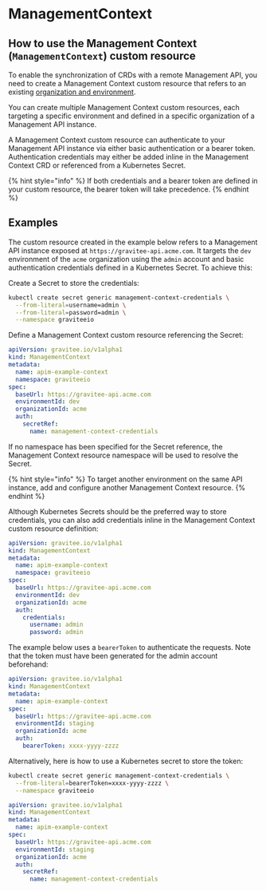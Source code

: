 # ManagementContext

## How to use the Management Context (`ManagementContext`) custom resource

To enable the synchronization of CRDs with a remote Management API, you need to create a Management Context custom resource that refers to an existing [organization and environment](broken-reference).

You can create multiple Management Context custom resources, each targeting a specific environment and defined in a specific organization of a Management API instance.

A Management Context custom resource can authenticate to your Management API instance via either basic authentication or a bearer token. Authentication credentials may either be added inline in the Management Context CRD or referenced from a Kubernetes Secret.

{% hint style="info" %}
If both credentials and a bearer token are defined in your custom resource, the bearer token will take precedence.
{% endhint %}

## Examples

The custom resource created in the example below refers to a Management API instance exposed at `https://gravitee-api.acme.com`. It targets the `dev` environment of the `acme` organization using the `admin` account and basic authentication credentials defined in a Kubernetes Secret. To achieve this:

Create a Secret to store the credentials:

```sh
kubectl create secret generic management-context-credentials \
  --from-literal=username=admin \
  --from-literal=password=admin \
  --namespace graviteeio
```

Define a Management Context custom resource referencing the Secret:

```yaml
apiVersion: gravitee.io/v1alpha1
kind: ManagementContext
metadata:
  name: apim-example-context
  namespace: graviteeio
spec:
  baseUrl: https://gravitee-api.acme.com
  environmentId: dev
  organizationId: acme
  auth:
    secretRef:
      name: management-context-credentials
```

If no namespace has been specified for the Secret reference, the Management Context resource namespace will be used to resolve the Secret.

{% hint style="info" %}
To target another environment on the same API instance, add and configure another Management Context resource.
{% endhint %}

Although Kubernetes Secrets should be the preferred way to store credentials, you can also add credentials inline in the Management Context custom resource definition:

```yaml
apiVersion: gravitee.io/v1alpha1
kind: ManagementContext
metadata:
  name: apim-example-context
  namespace: graviteeio
spec:
  baseUrl: https://gravitee-api.acme.com
  environmentId: dev
  organizationId: acme
  auth:
    credentials:
      username: admin
      password: admin
```

The example below uses a `bearerToken` to authenticate the requests. Note that the token must have been generated for the admin account beforehand:

```yaml
apiVersion: gravitee.io/v1alpha1
kind: ManagementContext
metadata:
  name: apim-example-context
spec:
  baseUrl: https://gravitee-api.acme.com
  environmentId: staging
  organizationId: acme
  auth:
    bearerToken: xxxx-yyyy-zzzz
```

Alternatively, here is how to use a Kubernetes secret to store the token:

```sh
kubectl create secret generic management-context-credentials \
  --from-literal=bearerToken=xxxx-yyyy-zzzz \
  --namespace graviteeio
```

```yaml
apiVersion: gravitee.io/v1alpha1
kind: ManagementContext
metadata:
  name: apim-example-context
spec:
  baseUrl: https://gravitee-api.acme.com
  environmentId: staging
  organizationId: acme
  auth:
    secretRef:
      name: management-context-credentials
```
